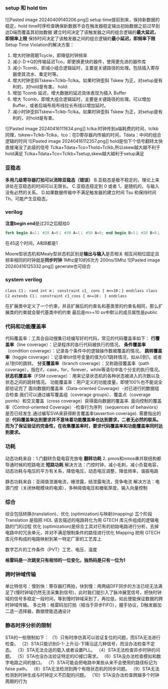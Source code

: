 ### setup 和 hold tim
![[Pasted image 20240409140206.png]]
setup time提前到来，保持新数据的稳定，hold time时序检查确保新数据不会在触发器稳定输出初始数据之前过早到达D端而覆盖其初始数据
建立时间决定了该触发器之间的组合逻辑的**最大延迟，即频率上限**
保持时间决定了该触发器之间的组合逻辑的**最小延迟，即频率下限**
Setup Time Violation的解决方案：
1. 增大时钟周期Tcycle，即降低时钟频率
2. 减小 D->Q的传输延迟Tco，即更换更快的器件，使用更先进的器件库
3. 减小 Tcomb，即减小组合逻辑延时，主要是关键路径的处理。包括插入寄存器使其流水、重定时等。
4. 增大时钟歪斜Tskew=Tclkb-Tclka。如果时钟歪斜 Tskew 为正，对setup是有利的，对hold是有害。
hold:
1. 增加 Tcomb 延迟，增大数据的延迟具体表现为插入 Buffer
2. 增大 Tcomb，即增大组合逻辑延时，主要是关键路径的处理。可以增加Buffer，或者后端布局布线拉长布线以增加延时。
3. 减小时钟歪斜Tskew=Tclkb-Tclka。如果时钟歪斜 Tskew 为正，对setup是有利的，对hold是有害。

![[Pasted image 20240416111834.png]]
tclka:时钟传到a端耗费的时间，tclkb同理，tskew=Tclkb-Tclka，tco：在D寄存器内传输的时间，Tdata：中间的组合逻辑的时间
![[Pasted image 20240416112357.png]]
hold是怕下个信号翻转太快直接淹没了此级的信号
Tclka+Tdata+Tco>Thold+Tclkb,所以skew越大越不利于hold满足
Tclka+Tdata+Tco<Tclkb+Tsetup,skew越大越利于setup满足


### 亚稳态
**多用几级寄存器打拍可以消除亚稳态（错误）** B.亚稳态是极不稳定的，理论上来讲处在亚稳态的时间可以无限长。 C.亚稳态稳定到 0 或者 1，是随机的，与输入没有必然的关系。 D.如果数据传输中不满足触发器的建立时间 Tsu 和保持时间 Th，可能产生亚稳态。

### verilog
**注意begin end**是过20之后赋给0
```verilog
fork begin A=1； #20 A=0； #30 A=1； #50 A=0; end begin B=1； #20 B=0； #30 B=1； #50 B=0. End join
```
在45这个时间，A和B都是1

Moore型状态机和Mealy型状态机区别是**输出与输入**是否相关
相互间相位固定且频率相同的时钟就是**同步时钟**
1Mhz是10的6次方 200ns/5Mhz
![[Pasted image 20240416125332.png]]
generate也可综合


### system verilog
```
class C1； rand int m； constraint c1_ cons { m<=10；} endclass class C2 extends C1； constraint c1_cons { m>=10； } endclass
```
在扩展类中定义了一个约束，并且扩展后的约束名和基类里的约束名相同，那么扩展类的约束就会替代基类中的约束 最后是m>=10
sv中默认的成员属性是public

### 代码和功能覆盖率
代码覆盖率：工具会自动搜集已经编写好的代码，常见的代码覆盖率如下：
**行覆盖率**（line coverage）：记录程序的各行代码被执行的情况。
**条件覆盖率**（condition coverage）：记录各个条件中的逻辑操作数被覆盖的情况。
**跳转覆盖率**（toggle coverage）：记录单bit信号变量的值为0/1跳转情况，如从0到1，或者从1到0的跳转。
**分支覆盖率**（branch coverage）：又称路径覆盖率（path coverage），指在if，case，for，forever，while等语句中各个分支的执行情况。
**状态机覆盖率**（FSM coverage）：用来记录状态机的各种状态被进入的次数以及状态之间的跳转情况。
功能覆盖率：用户定义的功能度量，即使100%也不能说全部验证完了
面向数据的覆盖率（Data-oriented Coverage）-对已进行的数据组合检查.我们可以通过编写覆盖组（coverage groups）、覆盖点（coverage points）和交叉覆盖（cross coverage）获得面向数据的覆盖率.
面向控制的覆盖率（Control-oriented Coverage）-检查行为序列（sequences of behaviors）是否已经发生.通过编写SVA来获得断言覆盖率(assertion coverage).
需要指出的是: **代码覆盖率达到要求并不意味着功能覆盖率也达到要求，二者无必然的联系。而为了保证验证的完备性，在收集覆盖率时，要求代码覆盖率和功能覆盖率同时达到要求。**


### 功耗
动态功耗来自：1.门翻转负载电容充放电 **翻转功耗** 2. pmos和nmos串并联结构都导通时候的短路电流 **短路功耗**
解决方法：门控时钟，减小毛刺，减小负载电容，动态功耗与电压的平方有关系，降低电压，动态电压调整，降低频率，谐振电路

静态功耗来自：亚阈值泄漏电流，栅泄露，结泄露电流，竞争电流
解决方法：电源门控（关闭休眠模块的电源），多种阈值电压和栅氧厚度，输入向量控制

### 综合
综合包括转换(translation)、优化 (optimization)与映射(mapping) **三**个阶段
Translation 是指把 HDL 语言描述的电路转化为用 GTECH 库元件组成的逻辑电路的门的过程
优化 (optimization)是综合工具对已有的初始电路进行分析，去掉电路中的冗余单元，并对不满足限制条件的路径进行优化
Mapping 把用 GTECH 库元件构成的电路映射到某一特定厂家的工艺库上

数字芯片的工作条件（PVT）工艺、电压、温度

**格雷码是一次跳变只有相邻的一位变化，独热码是只有一位为1**

### 跨时钟域传输
单比特信号：慢到快：寄存器打两拍，快到慢：用两级DFF同步的方法已经无法满足了(慢时钟域仍然无法采集到信号)，此时我们就引入了脉冲展宽信号，把快时钟域的信号多稳定一段时间，等到慢时钟域采到了，再拉低，如此便能保证数据的跨时钟域传输。
多比特：格雷码加打拍（相当于异步FIFO），握手协议，D触发器加二选一选择器，数据使能选通设计

### 静态时序分析的限制
STA的一些限制如下：
（1）只有时序仿真可以验证复位的问题，而STA无法进行检查。
（2）STA只能识别0-1-上升沿-下降沿这几种信号，而没办法检查不定态。
（3）STA无法合适的载入或者设置PLL。
（4）STA无法检查异步时钟的问题。
（5）STA也没办法验证特定的IO接口需求。
（6）STA没办法检查模拟和数字电路之间的接口。
（7）STA可能会把电路中某些从来不会使用的路径标记为false path。
（8）STA无法检测到两个有限状态机的同步问题。
（9）STA无法检测到时钟生成与时钟定义不匹配的问题。
（10）STA没办法检查跨越多个时钟周期的行为














